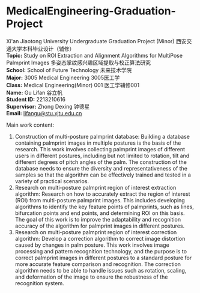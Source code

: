 # MedicalEngineering-Graduation-Project

Xi'an Jiaotong University Undergraduate Graduation Project (Minor)  西安交通大学本科毕业设计（辅修）    
**Topic:** Study on ROI Extraction and Alignment Algorithms for MultiPose Palmprint Images  多姿态掌纹感兴趣区域提取与校正算法研究    
**School:** School of Future Technology  未来技术学院    
**Major:** 3005 Medical Engineering  3005医工学    
**Class:** Medical Engineering(Minor) 001  医工学辅修001    
**Name:** Gu Lifan  谷立帆    
**Student ID:** 2213210616       
**Supervisor:** Zhong Dexing 钟德星    
**Email:** lifangu@stu.xjtu.edu.cn

Main work content:

1. Construction of multi-posture palmprint database: Building a database containing palmprint images in multiple postures is the basis of the research. This work involves collecting palmprint images of different users in different postures, including but not limited to rotation, tilt and different degrees of pitch angles of the palm. The construction of the database needs to ensure the diversity and representativeness of the samples so that the algorithm can be effectively trained and tested in a variety of practical scenarios.
2. Research on multi-posture palmprint region of interest extraction algorithm: Research on how to accurately extract the region of interest (ROI) from multi-posture palmprint images. This includes developing algorithms to identify the key feature points of palmprints, such as lines, bifurcation points and end points, and determining ROI on this basis. The goal of this work is to improve the adaptability and recognition accuracy of the algorithm for palmprint images in different postures.
3. Research on multi-posture palmprint region of interest correction algorithm: Develop a correction algorithm to correct image distortion caused by changes in palm posture. This work involves image processing and pattern recognition technology, and the purpose is to correct palmprint images in different postures to a standard posture for more accurate feature comparison and recognition. The correction algorithm needs to be able to handle issues such as rotation, scaling, and deformation of the image to ensure the robustness of the recognition system.
